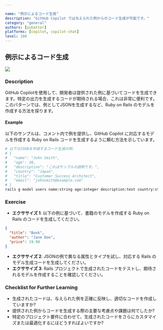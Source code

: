 ```yaml
---

name: "例示によるコード生成"
description: "GitHub Copilot では与えられた例からのコード生成が可能です。"
category: "general"
authors: [yuhattor] 
platforms: [copilot, copilot-chat]
level: 100
---
```


## 例示によるコード生成

[<img src="https://img.shields.io/badge/Lv1-Early_Stage_Pattern-blue">](https://github.com/orgs/AI-Native-Development/projects/1/)

### Description

GitHub Copilotを使用して、開発者は提供された例に基づいてコードを生成できます。特定の出力を生成するコードが期待される場合、これは非常に便利です。このパターンでは、例としてJSONを生成するなど、Ruby on Rails のモデルを作成する方法を探ります。

#### Example

以下のサンプルは、コメント内で例を提供し、GitHub Copilot に対応するモデルを作成する Ruby on Rails コードを生成するように頼む方法を示しています。

```bash
# 以下のJSONを作成するコード生成の例:
# {
#   "name": "John Smith",
#   "age": 30,
#   "description": "これはサンプルの説明です。",
#   "country": "Japan",
#   "title": "Customer Success Architect",
#   "email": "johnsmith@example.com"
# }
rails g model users name:string age:integer description:text country:string title:string email:string
```

### Exercise

- **エクササイズ 1**: 以下の例に基づいて、書籍のモデルを作成する Ruby on Rails のコードを生成してください。

```json
{
  "title": "Book",
  "author": "Jane Doe",
  "price": 19.99
}
```

- **エクササイズ 2**: JSONの例で異なる属性とタイプを試し、対応する Rails のモデル生成コードを生成してください。
- **エクササイズ 3**: Rails プロジェクトで生成されたコードをテストし、期待されるモデルを作成することを確認してください。

### Checklist for Further Learning

- 生成されたコードは、与えられた例を正確に反映し、適切なコードを作成していますか?
- 提供された例からコードを生成する際の主要な考慮点や課題は何でしたか?
- 特定のプロジェクト要件に合わせて、生成されたコードをさらにカスタマイズまたは最適化するにはどうすればよいですか?
